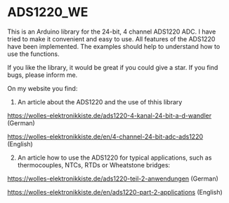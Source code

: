# ADS1220_WE

This is an Arduino library for the 24-bit, 4 channel ADS1220 ADC. I have tried to make it convenient and easy to use. All features of the ADS1220 have been implemented. The examples should help to understand how to use the functions.

If you like the library, it would be great if you could give a star. If you find bugs, please inform me.

On my website you find:

1) An article about the ADS1220 and the use of thhis library

https://wolles-elektronikkiste.de/ads1220-4-kanal-24-bit-a-d-wandler       (German) 

https://wolles-elektronikkiste.de/en/4-channel-24-bit-adc-ads1220          (English)

2) An article how to use the ADS1220 for typical applications, such as thermocouples, NTCs, RTDs or Wheatstone bridges:

https://wolles-elektronikkiste.de/ads1220-teil-2-anwendungen                (German)

https://wolles-elektronikkiste.de/en/ads1220-part-2-applications            (English)
